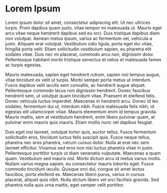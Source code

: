 # Lorem Ipsum
Lorem ipsum dolor sit amet, consectetur adipiscing elit. Ut nec ultrices turpis. Proin dapibus quam justo, vitae tempor mi malesuada ut. Mauris eget arcu vitae neque hendrerit dapibus sed eu orci. Duis tristique dapibus diam non volutpat. Aenean metus ipsum, varius ac fermentum vel, vehicula a justo. Aliquam erat volutpat. Vestibulum odio ligula, porta eget dui vitae, fringilla porta velit. Etiam sollicitudin vestibulum sapien, eu pharetra elit sodales vitae. Duis nec mi placerat, commodo arcu non, dignissim dolor. Pellentesque habitant morbi tristique senectus et netus et malesuada fames ac turpis egestas.

Mauris malesuada, sapien eget hendrerit rutrum, sapien nisl tempus augue, vitae tincidunt ex velit ut turpis. Morbi semper porta metus ut interdum. Fusce dapibus velit iaculis sem convallis, ac hendrerit augue aliquet. Pellentesque commodo lacus non dignissim hendrerit. Donec faucibus hendrerit sem, ut volutpat quam tincidunt vitae. Praesent et eleifend felis. Donec vehicula luctus imperdiet. Maecenas in hendrerit arcu. Donec id leo sodales, fermentum dui ut, interdum nibh. Fusce malesuada felis nibh, id egestas elit ullamcorper vitae. Mauris elementum enim id tempus gravida. Mauris mattis, sem at vestibulum hendrerit, enim libero pulvinar quam, at pulvinar enim mauris quis mauris. Etiam mollis nunc vel dapibus feugiat.

Duis eget nisi laoreet, volutpat tortor quis, auctor tellus. Fusce fermentum sollicitudin eros, tincidunt luctus felis suscipit quis. Fusce neque tellus, pharetra nec eros pharetra, rutrum cursus dolor. Nulla at erat nec sem laoreet efficitur. Vivamus sed eros non nisi luctus pharetra vitae in justo. Pellentesque porttitor turpis ut diam venenatis vulputate. Maecenas a quam quam. Vestibulum sed mauris nisl. Morbi dictum arcu id metus varius mollis. Nullam varius magna sapien, eu consectetur mauris lobortis eget. Fusce commodo tincidunt iaculis. Quisque orci dui, congue sit amet lectus faucibus, porta eleifend ex. Maecenas libero purus, varius in cursus placerat, aliquet quis nibh. Nulla dictum libero vel orci facilisis gravida. Sed pharetra nulla quis urna mattis, eget semper velit porttitor.